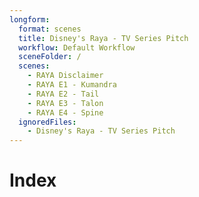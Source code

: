 ```yaml
---
longform:
  format: scenes
  title: Disney's Raya - TV Series Pitch
  workflow: Default Workflow
  sceneFolder: /
  scenes:
    - RAYA Disclaimer
    - RAYA E1 - Kumandra
    - RAYA E2 - Tail
    - RAYA E3 - Talon
    - RAYA E4 - Spine
  ignoredFiles:
    - Disney's Raya - TV Series Pitch
---
```

# Index
